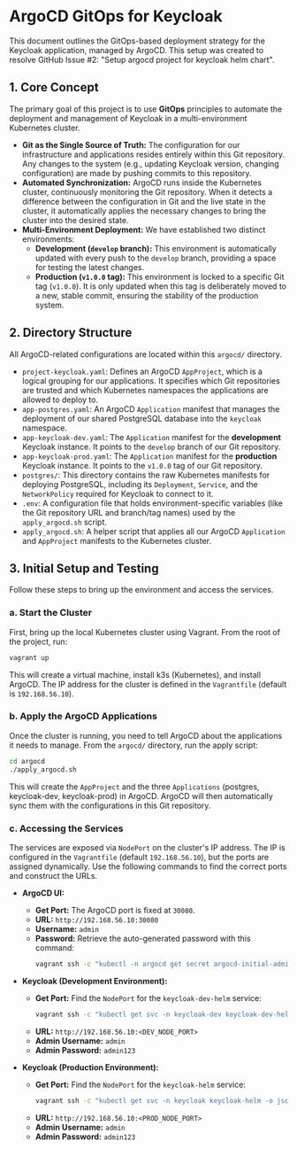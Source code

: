 # ArgoCD GitOps for Keycloak

This document outlines the GitOps-based deployment strategy for the Keycloak application, managed by ArgoCD. This setup was created to resolve GitHub Issue #2: "Setup argocd project for keycloak helm chart".

## 1. Core Concept

The primary goal of this project is to use **GitOps** principles to automate the deployment and management of Keycloak in a multi-environment Kubernetes cluster.

- **Git as the Single Source of Truth:** The configuration for our infrastructure and applications resides entirely within this Git repository. Any changes to the system (e.g., updating Keycloak version, changing configuration) are made by pushing commits to this repository.
- **Automated Synchronization:** ArgoCD runs inside the Kubernetes cluster, continuously monitoring the Git repository. When it detects a difference between the configuration in Git and the live state in the cluster, it automatically applies the necessary changes to bring the cluster into the desired state.
- **Multi-Environment Deployment:** We have established two distinct environments:
    - **Development (`develop` branch):** This environment is automatically updated with every push to the `develop` branch, providing a space for testing the latest changes.
    - **Production (`v1.0.0` tag):** This environment is locked to a specific Git tag (`v1.0.0`). It is only updated when this tag is deliberately moved to a new, stable commit, ensuring the stability of the production system.

## 2. Directory Structure

All ArgoCD-related configurations are located within this `argocd/` directory.

- `project-keycloak.yaml`: Defines an ArgoCD `AppProject`, which is a logical grouping for our applications. It specifies which Git repositories are trusted and which Kubernetes namespaces the applications are allowed to deploy to.
- `app-postgres.yaml`: An ArgoCD `Application` manifest that manages the deployment of our shared PostgreSQL database into the `keycloak` namespace.
- `app-keycloak-dev.yaml`: The `Application` manifest for the **development** Keycloak instance. It points to the `develop` branch of our Git repository.
- `app-keycloak-prod.yaml`: The `Application` manifest for the **production** Keycloak instance. It points to the `v1.0.0` tag of our Git repository.
- `postgres/`: This directory contains the raw Kubernetes manifests for deploying PostgreSQL, including its `Deployment`, `Service`, and the `NetworkPolicy` required for Keycloak to connect to it.
- `.env`: A configuration file that holds environment-specific variables (like the Git repository URL and branch/tag names) used by the `apply_argocd.sh` script.
- `apply_argocd.sh`: A helper script that applies all our ArgoCD `Application` and `AppProject` manifests to the Kubernetes cluster.

## 3. Initial Setup and Testing

Follow these steps to bring up the environment and access the services.

### a. Start the Cluster

First, bring up the local Kubernetes cluster using Vagrant. From the root of the project, run:

```bash
vagrant up
```

This will create a virtual machine, install k3s (Kubernetes), and install ArgoCD. The IP address for the cluster is defined in the `Vagrantfile` (default is `192.168.56.10`).

### b. Apply the ArgoCD Applications

Once the cluster is running, you need to tell ArgoCD about the applications it needs to manage. From the `argocd/` directory, run the apply script:

```bash
cd argocd
./apply_argocd.sh
```

This will create the `AppProject` and the three `Applications` (postgres, keycloak-dev, keycloak-prod) in ArgoCD. ArgoCD will then automatically sync them with the configurations in this Git repository.

### c. Accessing the Services

The services are exposed via `NodePort` on the cluster's IP address. The IP is configured in the `Vagrantfile` (default `192.168.56.10`), but the ports are assigned dynamically. Use the following commands to find the correct ports and construct the URLs.

- **ArgoCD UI:**
  - **Get Port:** The ArgoCD port is fixed at `30080`.
  - **URL:** `http://192.168.56.10:30080`
  - **Username:** `admin`
  - **Password:** Retrieve the auto-generated password with this command:
    ```bash
    vagrant ssh -c "kubectl -n argocd get secret argocd-initial-admin-secret -o jsonpath='{.data.password}' | base64 -d"
    ```

- **Keycloak (Development Environment):**
  - **Get Port:** Find the `NodePort` for the `keycloak-dev-helm` service:
    ```bash
    vagrant ssh -c "kubectl get svc -n keycloak-dev keycloak-dev-helm -o jsonpath='{.spec.ports[0].nodePort}'"
    ```
  - **URL:** `http://192.168.56.10:<DEV_NODE_PORT>`
  - **Admin Username:** `admin`
  - **Admin Password:** `admin123`

- **Keycloak (Production Environment):**
  - **Get Port:** Find the `NodePort` for the `keycloak-helm` service:
    ```bash
    vagrant ssh -c "kubectl get svc -n keycloak keycloak-helm -o jsonpath='{.spec.ports[0].nodePort}'"
    ```
  - **URL:** `http://192.168.56.10:<PROD_NODE_PORT>`
  - **Admin Username:** `admin`
  - **Admin Password:** `admin123`
